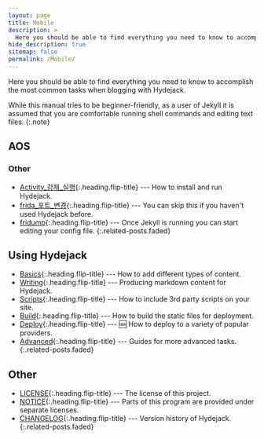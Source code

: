 ```yaml
---
layout: page
title: Mobile
description: >
  Here you should be able to find everything you need to know to accomplish the most common tasks when blogging with Hydejack.
hide_description: true
sitemap: false
permalink: /Mobile/
---
```


Here you should be able to find everything you need to know to accomplish the most common tasks when blogging with Hydejack.

While this manual tries to be beginner-friendly, as a user of Jekyll it is assumed that you are comfortable running shell commands and editing text files.
{:.note}


## AOS
### Other
* [Activity_강제_실행]{:.heading.flip-title} --- How to install and run Hydejack.
* [frida_포트_변경]{:.heading.flip-title} --- You can skip this if you haven't used Hydejack before.
* [fridump]{:.heading.flip-title} --- Once Jekyll is running you can start editing your config file.
{:.related-posts.faded}

## Using Hydejack
* [Basics]{:.heading.flip-title} --- How to add different types of content.
* [Writing]{:.heading.flip-title} --- Producing markdown content for Hydejack.
* [Scripts]{:.heading.flip-title} --- How to include 3rd party scripts on your site.
* [Build]{:.heading.flip-title} --- How to build the static files for deployment.
* [Deploy]{:.heading.flip-title} --- 🆕 How to deploy to a variety of popular providers.
* [Advanced]{:.heading.flip-title} --- Guides for more advanced tasks.
{:.related-posts.faded}

## Other
* [LICENSE]{:.heading.flip-title} --- The license of this project.
* [NOTICE]{:.heading.flip-title} --- Parts of this program are provided under separate licenses.
* [CHANGELOG]{:.heading.flip-title} --- Version history of Hydejack.
{:.related-posts.faded}

[Activity_강제_실행]: /AOS/Activity_강제_실행.md
[frida_포트_변경]: /AOS/frida_포트_변경.md
[fridump]: /AOS/fridump.md
[basics]: basics.md
[writing]: writing.md
[scripts]: scripts.md
[build]: build.md
[deploy]: deploy.md
[advanced]: advanced.md
[LICENSE]: ../LICENSE.md
[NOTICE]: ../NOTICE.md
[CHANGELOG]: ../CHANGELOG.md

